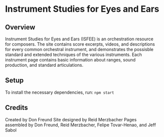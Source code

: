 # Instrument Studies for Eyes and Ears

## Overview
Instrument Studies for Eyes and Ears (ISFEE) is an orchestration resource for composers. The site contains score excerpts, videos, and descriptions for every common orchestral instrument, and demonstrates the possisble standard and extended techniques of the various instruments. Each instrument page contains basic information about ranges, sound production, and standard articulations.

## Setup
To install the necessary dependencies, run:
`npm start`

## Credits
Created by Don Freund
Site designed by Reid Merzbacher
Pages assembled by Don Freund, Reid Merzbacher, Felipe Tovar-Henao, and Jeff Sabol
